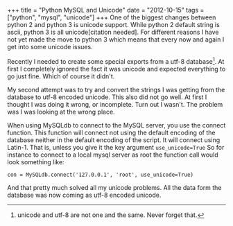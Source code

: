 +++
title = "Python MySQL and Unicode"
date = "2012-10-15"
tags = ["python", "mysql", "unicode"]
+++
One of the biggest changes between python 2 and python 3 is unicode support. While python 2 default string is ascii, python 3 is all unicode[citation needed]. For different reasons I have not yet made the move to python 3 which means that every now and again I get into some unicode issues.

Recently I needed to create some special exports from a utf-8 database[^u-u]. At first I completely ignored the fact it was unicode and expected everything to go just fine. Which of course it didn't.

My second attempt was  to try and convert the strings I was getting from the database to utf-8 encoded unicode. This also did not go well. At first I thought I was doing it wrong, or incomplete. Turn out I wasn't. The problem was I was looking at the wrong place. 

When using MySQLdb to connect to the MySQL server, you use the connect function. This function will connect not using the default encoding of the database neither in the default encoding of the script. It will connect using Latin-1. That is, unless you give it the key argument <code>use_unicode=True</code> So for instance to connect to a local mysql server as root the function call would look something like:

	con = MySQLdb.connect('127.0.0.1', 'root', use_unicode=True)

And that pretty much solved all my unicode problems. All the data form the database was now coming as utf-8 encoded unicode.

[^u-u]: unicode and utf-8 are not one and the same. Never forget that.
